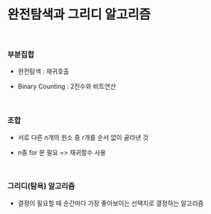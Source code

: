 # 완전탐색과 그리디 알고리즘

<br>

### 부분집합

- 완전탐색 : 재귀호출

- Binary Counting : 2진수와 비트연산

<br>

### 조합

- 서로 다른 n개의 원소 중 r개를 순서 없이 골라낸 것

- n중 for 문 필요 => 재귀함수 사용

<br>

### 그리디(탐욕) 알고리즘

- 결정이 필요할 때 순간마다 가장 좋아보이는 선택지로 결정하는 알고리즘
